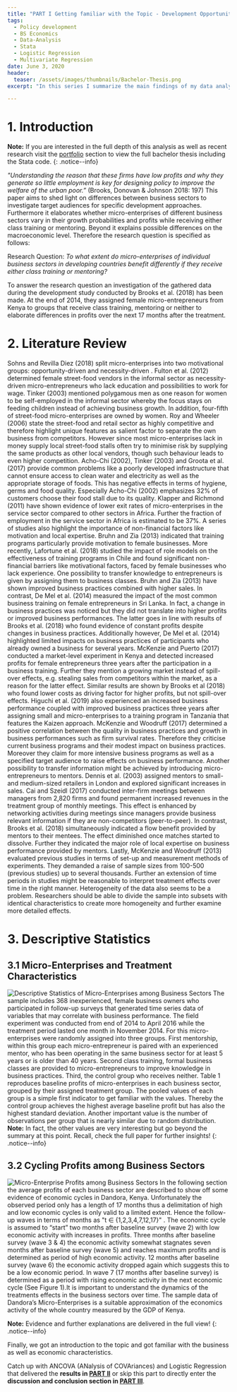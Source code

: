 ```yaml
---
title: "PART I Getting familiar with the Topic - Development Opportunities of Micro-Entrepreneurs: Evidence from Kenya""
tags:
  - Policy development
  - BS Economics
  - Data-Analysis
  - Stata
  - Logistic Regression
  - Multivariate Regression
date: June 3, 2020
header:
  teaser: /assets/images/thumbnails/Bachelor-Thesis.png
excerpt: "In this series I summarize the main findings of my data analysis according micro-entrepreneurs in Kenya"

---
```


# 1. Introduction
<i class="far fa-sticky-note"></i> **Note:** If you are interested in the full depth of this analysis as well as recent research visit the [portfolio](/portfolio/) section to view the full bachelor thesis including the Stata code.
  {: .notice--info}

_"Understanding the reason that these firms  have low profits and why they generate so little employment is key for designing policy to improve the welfare of the urban poor.”_ (Brooks, Donovan & Johnson 2018: 197)
This paper aims to shed light on differences between business sectors to investigate target audiences for specific development approaches. Furthermore it elaborates whether micro-enterprises of different business sectors vary in their growth probabilities and profits while receiving either class training or mentoring. Beyond it explains possible differences on the macroeconomic level. Therefore the research question is specified as follows:

Research Question:
_To what extent do micro-enterprises of individual business sectors in developing countries benefit differently if they receive either class training or mentoring?_

To answer the research question an investigation of the gathered data during the development study conducted by Brooks et al. (2018) has been made. At the end of 2014, they assigned female micro-entrepreneurs from Kenya to groups that receive class training, mentoring or neither to elaborate differences in profits over the next 17 months after the treatment.

# 2. Literature Review
Sohns and Revilla Diez (2018) split micro-enterprises into two motivational groups: opportunity-driven  and necessity-driven . Fulton et al. (2012) determined female street-food vendors in the informal sector as necessity-driven micro-entrepreneurs who lack education and possibilities to work for wage. Tinker (2003) mentioned polygamous  men as one reason for women to be self-employed in the informal sector whereby the focus stays on feeding children instead of achieving business growth. In addition, four-fifth of street-food micro-enterprises are owned by women. Roy and Wheeler (2006) state the street-food and retail sector as highly competitive and therefore highlight unique features as salient factor to separate the own business from competitors. However since most micro-enterprises lack in money supply local street-food stalls often try to minimise risk by supplying the same products as other local vendors, though such behaviour leads to even higher competition.
Acho-Chi (2002), Tinker (2003) and Groota et al. (2017) provide common problems like a poorly developed infrastructure that cannot ensure access to clean water and electricity as well as the appropriate storage of foods. This has negative effects in terms of hygiene, germs and food quality. Especially Acho-Chi (2002) emphasizes 32% of customers choose their food stall due to its quality.
Klapper and Richmond (2011) have shown evidence of lower exit rates of micro-enterprises in the service sector compared to other sectors in Africa. Further the fraction of employment in the service sector in Africa is estimated to be 37%.
A series of studies also highlight the importance of non-financial factors like motivation and local expertise. Bruhn and Zia (2013) indicated that training programs particularly provide motivation to female businesses. More recently, Lafortune et al. (2018) studied the impact of role models on the effectiveness of training programs in Chile and found significant non-financial barriers like motivational factors, faced by female businesses who lack experience.
One possibility to transfer knowledge to entrepreneurs is given by assigning them to business classes. Bruhn and Zia (2013) have shown improved business practices combined with higher sales. In contrast, De Mel et al. (2014) measured the impact of the most common business training  on female entrepreneurs in Sri Lanka. In fact, a change in business practices was noticed but they did not translate into higher profits or improved business performances. The latter goes in line with results of Brooks et al. (2018) who found evidence of constant profits despite changes in business practices. Additionally however, De Mel et al. (2014) highlighted limited impacts on business practices of participants who already owned a business for several years. McKenzie and Puerto (2017) conducted a market-level experiment in Kenya and detected increased profits for female entrepreneurs three years after the participation in a business training. Further they mention a growing market instead of spill-over effects, e.g. stealing sales from competitors within the market, as a reason for the latter effect. Similar results are shown by Brooks et al (2018) who found lower costs as driving factor for higher profits, but not spill-over effects. Higuchi et al. (2019) also experienced an increased business performance coupled with improved business practices three years after assigning small and micro-enterprises to a training program in Tanzania that features the Kaizen  approach.
McKenzie and Woodruff (2017) determined a positive correlation between the quality in business practices and growth in business performances such as firm survival rates. Therefore they criticise current business programs and their modest impact on business practices. Moreover they claim for more intensive business programs as well as a specified target audience to raise effects on business performance.
Another possibility to transfer information might be achieved by introducing micro-entrepreneurs to mentors. Dennis et al. (2003) assigned mentors to small- and medium-sized retailers in London and explored significant increases in sales. Cai and Szeidl (2017) conducted inter-firm meetings between managers from 2,820 firms and found permanent increased revenues in the treatment group of monthly meetings. This effect is enhanced by networking activities during meetings since managers provide business relevant information if they are non-competitors (peer-to-peer). In contrast, Brooks et al. (2018) simultaneously indicated a flow benefit provided by mentors to their mentees. The effect diminished once matches started to dissolve. Further they indicated the major role of local expertise on business performance provided by mentors.
Lastly, McKenzie and Woodruff (2013) evaluated previous studies in terms of set-up and measurement methods of experiments. They demanded a raise of sample sizes from 100-500 (previous studies) up to several thousands. Further an extension of time periods in studies might be reasonable to interpret treatment effects over time in the right manner. Heterogeneity of the data also seems to be a problem. Researchers should be able to divide the sample into subsets with identical characteristics to create more homogeneity and further examine more detailed effects.

# 3. Descriptive Statistics
## 3.1 Micro-Enterprises and Treatment Characteristics
![Descriptive Statistics of Micro-Enterprises among Business Sectors](/assets/images/posts/03_06_20/Table_1.png)
The sample includes 368 inexperienced, female business owners who participated in follow-up surveys that generated time series data of variables that may correlate with business performance. The field experiment was conducted from end of 2014 to April 2016 while the treatment period lasted one month in November 2014. For this micro-enterprises were randomly assigned into three groups.
First mentorship, within this group each micro-entrepreneur is paired with an experienced mentor, who has been operating in the same business sector for at least 5 years or is older than 40 years. Second class training, formal business classes are provided to micro-entrepreneurs to improve knowledge in business practices. Third, the control group who receives neither.
Table 1 reproduces baseline profits of micro-enterprises in each business sector, grouped by their assigned treatment group. The pooled values of each group is a simple first indicator to get familiar with the values. Thereby the control group achieves the highest average baseline profit but has also the highest standard deviation. Another important value is the number of observations per group that is nearly similar due to random distribution.
<i class="far fa-sticky-note"></i> **Note:** In fact, the other values are very interesting but go beyond the summary at this point. Recall, check the full paper for further insights!
  {: .notice--info}

## 3.2 Cycling Profits among Business Sectors
![Micro-Enterprise Profits among Business Sectors](/assets/images/posts/03_06_20/Figure_1.png)
In the following section the average profits of each business sector are described to show off some evidence of economic cycles in Dandora, Kenya. Unfortunately the observed period only has a length of 17 months thus a delimitation of high and low economic cycles is only valid to a limited extent. Hence the follow-up waves in terms of months as "t ∈ {1,2,3,4,7,12,17}" . The economic cycle is assumed to “start” two months after baseline survey (wave 2) with low economic activity with increases in profits. Three months after baseline survey (wave 3 & 4) the economic activity somewhat stagnates seven months after baseline survey (wave 5) and reaches maximum profits and is determined as period of high economic activity. 12 months after baseline survey (wave 6) the economic activity dropped again which suggests this to be a low economic period. In wave 7 (17 months after baseline survey) is determined as a period with rising economic activity in the next economic cycle (See Figure 1).It is important to understand the dynamics of the treatments effects in the business sectors over time. The sample data of Dandora’s Micro-Enterprises is a suitable approximation of the economics activity of the whole country measured by the GDP of Kenya.

<i class="far fa-sticky-note"></i> **Note:** Evidence and further explanations are delivered in the full view!
  {: .notice--info}

Finally, we got an introduction to the topic and got familiar with the business as well as economic characteristics.

Catch up with ANCOVA (ANalysis of COVAriances) and Logistic Regression that delivered the **results in [PART II](.......)** or skip this part to directly enter the **discussion and conclusion section in [PART III](.......)**.
